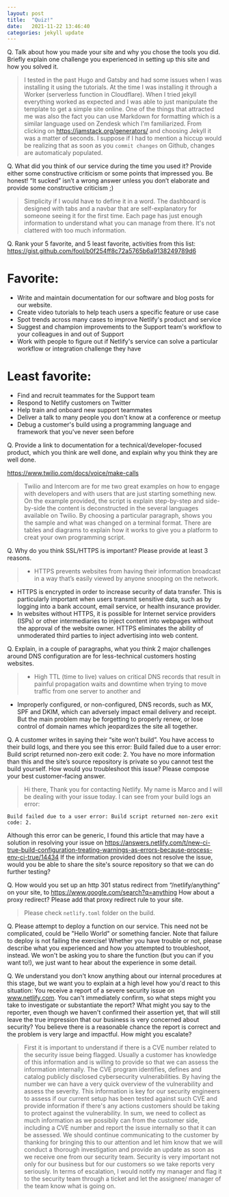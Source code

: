 ```yaml
---
layout: post
title:  "Quiz!"
date:   2021-11-22 13:46:40
categories: jekyll update
---
```


Q. Talk about how you made your site and why you chose the tools you did. Briefly explain one challenge you experienced in setting up this site and how you solved it.

> I tested in the past Hugo and Gatsby and had some issues when I was installing it using the tutorials. At the time I was installing it through a Worker (serverless function in Cloudflare). When I tried jekyll everything worked as expected and I was able to just manipulate the template to get a simple site online. One of the things that attracted me was also the fact you can use Markdown for formatting which is a similar language used on Zendesk which I'm familiarized. From clicking on https://jamstack.org/generators/ and choosing Jekyll it was a matter of seconds. I suppose if I had to mention a hiccup would be realizing that as soon as you `commit changes` on Github, changes are automaticaly populated.

Q. What did you think of our service during the time you used it? Provide either some constructive criticism or some points that impressed you. Be honest! “It sucked” isn’t a wrong answer unless you don’t elaborate and provide some constructive criticism ;)

> Simplicity if I would have to define it in a word. The dashboard is designed with tabs and a navbar that are self-explanatory for someone seeing it for the first time. Each page has just enough information to understand what you can manage from there. It's not clattered with too much information.

Q. Rank your 5 favorite, and 5 least favorite, activities from this list: https://gist.github.com/fool/b0f254ff8c72a5765b6a9138249789d6

>
# Favorite:
* Write and maintain documentation for our software and blog posts for our website.
* Create video tutorials to help teach users a specific feature or use case
* Spot trends across many cases to improve Netlify's product and service
* Suggest and champion improvements to the Support team's workflow to your colleagues in and out of Support
* Work with people to figure out if Netlify's service can solve a particular workflow or integration challenge they have

>
# Least favorite:
* Find and recruit teammates for the Support team
* Respond to Netlify customers on Twitter
* Help train and onboard new support teammates
* Deliver a talk to many people you don't know at a conference or meetup
* Debug a customer's build using a programming language and framework that you've never seen before

Q.  Provide a link to documentation for a technical/developer-focused product, which you think are well done, and explain why you think they are well done.

https://www.twilio.com/docs/voice/make-calls

> Twilio and Intercom are for me two great examples on how to engage with developers and with users that are just starting something new. On the example provided, the script is explain step-by-step and side-by-side the content is deconstructed in the several languages available on Twilio. By choosing a particular paragraph, shows you the sample and what was changed on a terminal format. There are tables and diagrams to explain how it works to give you a platform to creat your own programming script.

Q. Why do you think SSL/HTTPS is important? Please provide at least 3 reasons.

> * HTTPS prevents websites from having their information broadcast in a way that’s easily viewed by anyone snooping on the network.
* HTTPS is encrypted in order to increase security of data transfer. This is particularly important when users transmit sensitive data, such as by logging into a bank account, email service, or health insurance provider.
* In websites without HTTPS, it is possible for Internet service providers (ISPs) or other intermediaries to inject content into webpages without the approval of the website owner. HTTPS eliminates the ability of unmoderated third parties to inject advertising into web content.

Q. Explain, in a couple of paragraphs, what you think 2 major challenges around DNS configuration are for less-technical customers hosting websites.

> * High TTL (time to live) values on critical DNS records that result in painful propagation waits and downtime when trying to move traffic from one server to another and
* Improperly configured, or non-configured, DNS records, such as MX, SPF and DKIM, which can adversely impact email delivery and receipt.
But the main problem may be forgetting to properly renew, or lose control of domain names which jeopardizes the site all together.

Q. A customer writes in saying their “site won’t build”. You have access to their build logs, and there you see this error: Build failed due to a user error: Build script returned non-zero exit code: 2. You have no more information than this and the site’s source repository is private so you cannot test the build yourself. How would you troubleshoot this issue? Please compose your best customer-facing answer.

> Hi there,
Thank you for contacting Netlify. My name is Marco and I will be dealing with your issue today.
I can see from your build logs an error:
```
Build failed due to a user error: Build script returned non-zero exit code: 2.
```
Although this error can be generic, I found this article that may have a solution in resolving your issue on https://answers.netlify.com/t/new-ci-true-build-configuration-treating-warnings-as-errors-because-process-env-ci-true/14434
If the information provided does not resolve the issue, would you be able to share the site's source repository so that we can do further testing?

Q. How would you set up an http 301 status redirect from “/netlify/anything” on your site, to https://www.google.com/search?q=anything How about a proxy redirect? Please add that proxy redirect rule to your site.

> Please check `netlify.toml` folder on the build.

Q. Please attempt to deploy a function on our service. This need not be complicated, could be "Hello World" or something fancier. Note that failure to deploy is not failing the exercise! Whether you have trouble or not, please describe what you experienced and how you attempted to troubleshoot, instead. We won't be asking you to share the function (but you can if you want to!), we just want to hear about the experience in some detail.

> 

Q. We understand you don't know anything about our internal procedures at this stage, but we want you to explain at a high level how you'd react to this situation: You receive a report of a severe security issue on www.netlify.com. You can't immediately confirm, so what steps might you take to investigate or substantiate the report? What might you say to the reporter, even though we haven't confirmed their assertion yet, that will still leave the true impression that our business is very concerned about security? You believe there is a reasonable chance the report is correct and the problem is very large and impactful. How might you escalate?

> First it is important to understand if there is a CVE number related to the security issue being flagged. Usually a customer has knowledge of this information and is willing to provide so that we can assess the information internally. The CVE program identifies, defines and catalog publicly disclosed cybersecurity vulnerabilities. By having the number we can have a very quick overview of the vulnerability and assess the severity. This information is key for our  security engineers to assess if our current setup has been tested against such CVE and provide information if there's any actions customers should be taking to protect against the vulnerability. In sum, we need to collect as much information as we possibily can from the customer side, including a CVE number and report the issue internally so that it can be assessed. We should continue communicating to the customer by thanking for bringing this to our attention and let him know that we will conduct a thorough investigation and provide an update as soon as we receive one from our security team. Security is very important not only for our business but for our customers so we take reports very seriously. In terms of escalation, I would notify my manager and flag it to the security team through a ticket and let the assignee/ manager of the team know what is going on.
